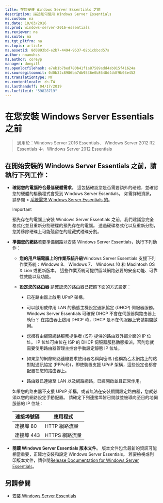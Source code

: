 ```yaml
---
title: 在您安裝 Windows Server Essentials 之前
description: 描述如何使用 Windows Server Essentials
ms.custom: na
ms.date: 10/03/2016
ms.prod: windows-server-2016-essentials
ms.reviewer: na
ms.suite: na
ms.tgt_pltfrm: na
ms.topic: article
ms.assetid: 8d0893bd-e2b7-4494-9537-02b1cbbcd57a
author: nnamuhcs
ms.author: coreyp
manager: dongill
ms.openlocfilehash: e7eb1b7bed780b41f1a87589add4ab015f41624a
ms.sourcegitcommit: 0d0b32c8986ba7db9536e0b8648d4ddf9b03e452
ms.translationtype: MT
ms.contentlocale: zh-TW
ms.lasthandoff: 04/17/2019
ms.locfileid: "59828719"
---
```

# <a name="before-you-install-windows-server-essentials"></a>在您安裝 Windows Server Essentials 之前

>適用於：Windows Server 2016 Essentials、 Windows Server 2012 R2 Essentials 中，Windows Server 2012 Essentials

##  <a name="BKMK_BeforeYouBegin"></a> 在開始安裝的 Windows Server Essentials 之前，請執行下列工作：  

-   **確認您的電腦符合最低硬體需求**。 這包括確認您是否需要額外的硬體，並確認您的硬體的驅動程式會受到 Windows Server Essentials。 如需詳細資訊，請參閱 <<c0> [ 系統需求 Windows Server Essentials 的](../get-started/system-requirements.md)。   

  
    > [!IMPORTANT]
    >  預先存在的電腦上安裝 Windows Server Essentials 之前，我們建議您完全格式化並且重新分割硬碟的預先存在的電腦。 透過硬碟格式化以及重新分割，您將移除硬碟上可能殘留在的隱藏式磁碟分割。  
  
-   **準備您的網路**若要準備網路以安裝 Windows Server Essentials，執行下列動作：  
    
  
    -   **您的用戶端電腦上的作業系統升級**Windows Server Essentials 支援下列作業系統：Windows 8、 Windows 7、 Windows 10 和 Macintosh OS X Lion 或更新版本。 這些作業系統可提供區域網路必要的安全功能、可靠性效能以及功能。  
  
    -   **設定您的路由器** 請確認您的路由器已按照下面的方式設定：  
  
        -   已在路由器上啟用 UPnP 架構。  
  
        -   可以啟用或停用 LAN 的動態主機設定通訊協定 (DHCP) 伺服器服務。  Windows Server Essentials 可確保 DHCP 不會在伺服器與路由器上執行？ 在路由器上啟用 DHCP 時，DHCP 是不在伺服器上安裝期間啟用。  
  
        -   您擁有由網際網路服務提供者 (ISP) 提供的路由器外部介面的 IP 位址。 IP 位址可由位在 ISP 的 DHCP 伺服器服務動態指派，否則您就需要使用路由器管理主控台手動設定靜態 IP 位址。  
  
        -   如果您的網際網路連線要求使用者名稱與密碼 (也稱為乙太網路上的點對點通訊協定 (PPPoE))，即使裝置支援 UPnP 架構，這些設定也都會配置在您的路由器上。  
  
        -   路由器已連線至 LAN 以及網路網路，已經開啟並且正常作用。  
  
     如果您的路由器不支援 UPnP 架構，或者無法在安裝期間設定路由器，您就必須以您的網路設定手動配置。 請確定下列連接埠皆已開啟並被導向至目的地伺服器的 IP 位址：  
  
    |連接埠號碼|應用程式|  
    |-----------------|-----------------|  
    |連接埠 80|HTTP 網路流量|  
    |連接埠 443|HTTPS 網路流量|  
  

-   **閱讀 Windows Server Essentials 版本文件**。 版本文件包含最新的資訊可能相當重要，正確地安裝和設定 Windows Server Essentials。 若要檢視或列印版本文件，請參閱[Release Documentation for Windows Server Essentials](../get-started/release-notes.md)。  
  
## <a name="see-also"></a>另請參閱  
  
-   [安裝 Windows Server Essentials](Install-Windows-Server-Essentials.md)

